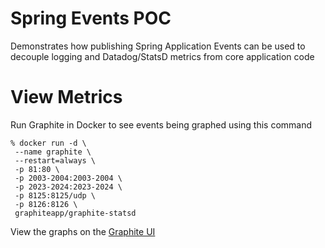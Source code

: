 # Spring Events POC
Demonstrates how publishing Spring Application Events can be used to decouple logging and Datadog/StatsD metrics from core application code

# View Metrics
Run Graphite in Docker to see events being graphed using this command
```
% docker run -d \
 --name graphite \
 --restart=always \
 -p 81:80 \
 -p 2003-2004:2003-2004 \
 -p 2023-2024:2023-2024 \
 -p 8125:8125/udp \
 -p 8126:8126 \
 graphiteapp/graphite-statsd
```

View the graphs on the [Graphite UI](http://localhost:81/?showTarget=stats.spring_events_poc.item.update.success&width=1083&height=970&from=-5minutes&fontSize=15&target=stats.spring_events_poc.item.insert.rolledback&target=stats.spring_events_poc.item.insert.success&target=stats.spring_events_poc.item.update.rolledback&target=stats.spring_events_poc.item.update.success)
